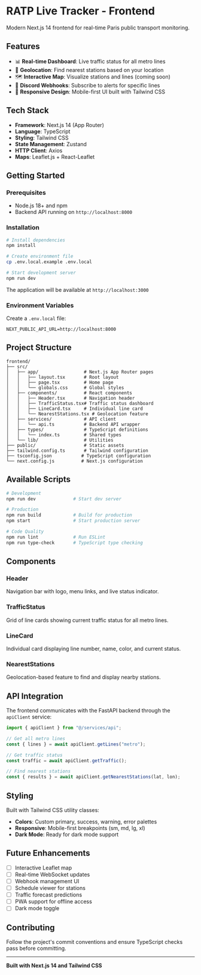 # RATP Live Tracker - Frontend

Modern Next.js 14 frontend for real-time Paris public transport monitoring.

## Features

- 📊 **Real-time Dashboard**: Live traffic status for all metro lines
- 📍 **Geolocation**: Find nearest stations based on your location
- 🗺️ **Interactive Map**: Visualize stations and lines (coming soon)
- 🔔 **Discord Webhooks**: Subscribe to alerts for specific lines
- 📱 **Responsive Design**: Mobile-first UI built with Tailwind CSS

## Tech Stack

- **Framework**: Next.js 14 (App Router)
- **Language**: TypeScript
- **Styling**: Tailwind CSS
- **State Management**: Zustand
- **HTTP Client**: Axios
- **Maps**: Leaflet.js + React-Leaflet

## Getting Started

### Prerequisites

- Node.js 18+ and npm
- Backend API running on `http://localhost:8000`

### Installation

```bash
# Install dependencies
npm install

# Create environment file
cp .env.local.example .env.local

# Start development server
npm run dev
```

The application will be available at `http://localhost:3000`

### Environment Variables

Create a `.env.local` file:

```env
NEXT_PUBLIC_API_URL=http://localhost:8000
```

## Project Structure

```
frontend/
├── src/
│   ├── app/                 # Next.js App Router pages
│   │   ├── layout.tsx       # Root layout
│   │   ├── page.tsx         # Home page
│   │   └── globals.css      # Global styles
│   ├── components/          # React components
│   │   ├── Header.tsx       # Navigation header
│   │   ├── TrafficStatus.tsx# Traffic status dashboard
│   │   ├── LineCard.tsx     # Individual line card
│   │   └── NearestStations.tsx # Geolocation feature
│   ├── services/            # API client
│   │   └── api.ts           # Backend API wrapper
│   ├── types/               # TypeScript definitions
│   │   └── index.ts         # Shared types
│   └── lib/                 # Utilities
├── public/                  # Static assets
├── tailwind.config.ts       # Tailwind configuration
├── tsconfig.json           # TypeScript configuration
└── next.config.js          # Next.js configuration
```

## Available Scripts

```bash
# Development
npm run dev              # Start dev server

# Production
npm run build            # Build for production
npm start                # Start production server

# Code Quality
npm run lint             # Run ESLint
npm run type-check       # TypeScript type checking
```

## Components

### Header
Navigation bar with logo, menu links, and live status indicator.

### TrafficStatus
Grid of line cards showing current traffic status for all metro lines.

### LineCard
Individual card displaying line number, name, color, and current status.

### NearestStations
Geolocation-based feature to find and display nearby stations.

## API Integration

The frontend communicates with the FastAPI backend through the `apiClient` service:

```typescript
import { apiClient } from "@/services/api";

// Get all metro lines
const { lines } = await apiClient.getLines("metro");

// Get traffic status
const traffic = await apiClient.getTraffic();

// Find nearest stations
const { results } = await apiClient.getNearestStations(lat, lon);
```

## Styling

Built with Tailwind CSS utility classes:

- **Colors**: Custom primary, success, warning, error palettes
- **Responsive**: Mobile-first breakpoints (sm, md, lg, xl)
- **Dark Mode**: Ready for dark mode support

## Future Enhancements

- [ ] Interactive Leaflet map
- [ ] Real-time WebSocket updates
- [ ] Webhook management UI
- [ ] Schedule viewer for stations
- [ ] Traffic forecast predictions
- [ ] PWA support for offline access
- [ ] Dark mode toggle

## Contributing

Follow the project's commit conventions and ensure TypeScript checks pass before committing.

---

**Built with Next.js 14 and Tailwind CSS**
